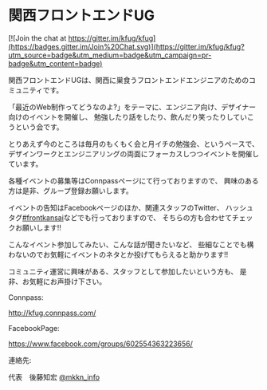# 関西フロントエンドUG

[![Join the chat at https://gitter.im/kfug/kfug](https://badges.gitter.im/Join%20Chat.svg)](https://gitter.im/kfug/kfug?utm_source=badge&utm_medium=badge&utm_campaign=pr-badge&utm_content=badge)

関西フロントエンドUGは、関西に巣食うフロントエンドエンジニアのためのコミュニティです。

「最近のWeb制作ってどうなのよ?」をテーマに、エンジニア向け、デザイナー向けのイベントを開催し、 勉強したり話をしたり、飲んだり笑ったりしていこうという会です。

とりあえず今のところは毎月のもくもく会と月イチの勉強会、というペースで、
デザインワークとエンジニアリングの両面にフォーカスしつつイベントを開催しています。

各種イベントの募集等はConnpassページにて行っておりますので、
興味のある方は是非、グループ登録お願いします。

イベントの告知はFacebookページのほか、関連スタッフのTwitter、
ハッシュタグ[#frontkansai](https://twitter.com/hashtag/frontkansai)などでも行っておりますので、
そちらの方も合わせてチェックお願いします!!

こんなイベント参加してみたい、こんな話が聞きたいなど、 些細なことでも構わないのでお気軽にイベントのネタとか投げてもらえると助かります!!

コミュニティ運営に興味がある、スタッフとして参加したいという方も、
是非、お気軽にお声掛け下さい。

Connpass:

http://kfug.connpass.com/

FacebookPage:

https://www.facebook.com/groups/602554363223656/

連絡先:

代表　後藤知宏 [@mkkn_info](https://twitter.com/mkkn_info)

